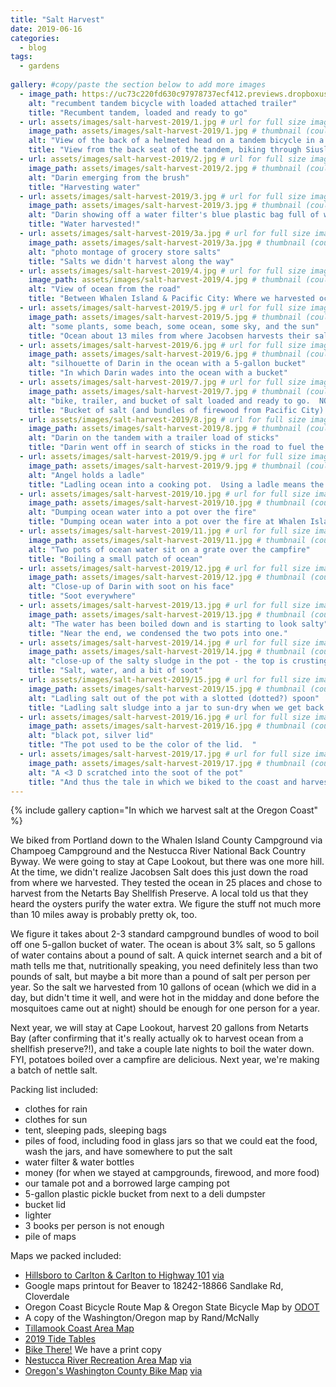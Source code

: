 ```yaml
---
title: "Salt Harvest"
date: 2019-06-16
categories:
  - blog
tags:
  - gardens
  
gallery: #copy/paste the section below to add more images
  - image_path: https://uc73c220fd630c97978737ecf412.previews.dropboxusercontent.com/p/thumb/AAfr9um7v0CyoIcMXADsmzLvXAlJ9ciinASyorPFJbqXaXnDKNG_ZL4tK-ICo8HyZ3FcelStQbU65OrGjiVbRJPm2OAYYbgWlmKQDQ9qLXsuzTKvTtpLlXHZ3U2ajZbPgLbh096AOYreMezN3ypbdVn1VjaejHC5uQBsezDI9bjSPl69bxMrCeY-b9oOdEyTtU0Cc1O_YcVl0XUsDenfVS-tJcDL0DIBazVrXDu5PHcRNxoTb_3EEfsUZEFqqJ-CqdDJqAjSwy0Bnwo5cDOhx6f6_wEsZQCUWPfUNXM5zAOXujfxGeBEq8DC97HyPCTpEIUVsfX9Juepqh0hS2ImqSxd/p.jpeg?fv_content=true&size_mode=5 # thumbnail (could be same as above, I believe)
    alt: "recumbent tandem bicycle with loaded attached trailer"
    title: "Recumbent tandem, loaded and ready to go"  
  - url: assets/images/salt-harvest-2019/1.jpg # url for full size image
    image_path: assets/images/salt-harvest-2019/1.jpg # thumbnail (could be same as above, I believe)
    alt: "View of the back of a helmeted head on a tandem bicycle in a forest"
    title: "View from the back seat of the tandem, biking through Siuslaw National Forest"  
  - url: assets/images/salt-harvest-2019/2.jpg # url for full size image
    image_path: assets/images/salt-harvest-2019/2.jpg # thumbnail (could be same as above, I believe)
    alt: "Darin emerging from the brush"
    title: "Harvesting water"  
  - url: assets/images/salt-harvest-2019/3.jpg # url for full size image
    image_path: assets/images/salt-harvest-2019/3.jpg # thumbnail (could be same as above, I believe)
    alt: "Darin showing off a water filter's blue plastic bag full of water"
    title: "Water harvested!"  
  - url: assets/images/salt-harvest-2019/3a.jpg # url for full size image
    image_path: assets/images/salt-harvest-2019/3a.jpg # thumbnail (could be same as above, I believe)
    alt: "photo montage of grocery store salts"
    title: "Salts we didn't harvest along the way"  
  - url: assets/images/salt-harvest-2019/4.jpg # url for full size image
    image_path: assets/images/salt-harvest-2019/4.jpg # thumbnail (could be same as above, I believe)
    alt: "View of ocean from the road"
    title: "Between Whalen Island & Pacific City: Where we harvested ocean water"  
  - url: assets/images/salt-harvest-2019/5.jpg # url for full size image
    image_path: assets/images/salt-harvest-2019/5.jpg # thumbnail (could be same as above, I believe)
    alt: "some plants, some beach, some ocean, some sky, and the sun"
    title: "Ocean about 13 miles from where Jacobsen harvests their salt"  
  - url: assets/images/salt-harvest-2019/6.jpg # url for full size image
    image_path: assets/images/salt-harvest-2019/6.jpg # thumbnail (could be same as above, I believe)
    alt: "silhouette of Darin in the ocean with a 5-gallon bucket"
    title: "In which Darin wades into the ocean with a bucket"  
  - url: assets/images/salt-harvest-2019/7.jpg # url for full size image
    image_path: assets/images/salt-harvest-2019/7.jpg # thumbnail (could be same as above, I believe)
    alt: "bike, trailer, and bucket of salt loaded and ready to go.  NO PARKING."
    title: "Bucket of salt (and bundles of firewood from Pacific City) loaded and ready to take back to camp.  The NO PARKING sign was great for leaning the bike against.   We left the tiny jellyfish in the ocean."  
  - url: assets/images/salt-harvest-2019/8.jpg # url for full size image
    image_path: assets/images/salt-harvest-2019/8.jpg # thumbnail (could be same as above, I believe)
    alt: "Darin on the tandem with a trailer load of sticks"
    title: "Darin went off in search of sticks in the road to fuel the fire.  Next year, we're packing lighter and maybe researching firewood harvesting rules for that forest we biked through en route."  
  - url: assets/images/salt-harvest-2019/9.jpg # url for full size image
    image_path: assets/images/salt-harvest-2019/9.jpg # thumbnail (could be same as above, I believe)
    alt: "Angel holds a ladle"
    title: "Ladling ocean into a cooking pot.  Using a ladle means the smidge of sand stays in the bottom of the bucket.  (The campground hosts were delighted to take our 5-gallon deli pickle bucket when we were done with it.)"  
  - url: assets/images/salt-harvest-2019/10.jpg # url for full size image
    image_path: assets/images/salt-harvest-2019/10.jpg # thumbnail (could be same as above, I believe)
    alt: "Dumping ocean water into a pot over the fire"
    title: "Dumping ocean water into a pot over the fire at Whalen Island County Campground"  
  - url: assets/images/salt-harvest-2019/11.jpg # url for full size image
    image_path: assets/images/salt-harvest-2019/11.jpg # thumbnail (could be same as above, I believe)
    alt: "Two pots of ocean water sit on a grate over the campfire"
    title: "Boiling a small patch of ocean"  
  - url: assets/images/salt-harvest-2019/12.jpg # url for full size image
    image_path: assets/images/salt-harvest-2019/12.jpg # thumbnail (could be same as above, I believe)
    alt: "Close-up of Darin with soot on his face"
    title: "Soot everywhere"  
  - url: assets/images/salt-harvest-2019/13.jpg # url for full size image
    image_path: assets/images/salt-harvest-2019/13.jpg # thumbnail (could be same as above, I believe)
    alt: "The water has been boiled down and is starting to look salty"
    title: "Near the end, we condensed the two pots into one."  
  - url: assets/images/salt-harvest-2019/14.jpg # url for full size image
    image_path: assets/images/salt-harvest-2019/14.jpg # thumbnail (could be same as above, I believe)
    alt: "close-up of the salty sludge in the pot - the top is crusting over"
    title: "Salt, water, and a bit of soot"   
  - url: assets/images/salt-harvest-2019/15.jpg # url for full size image
    image_path: assets/images/salt-harvest-2019/15.jpg # thumbnail (could be same as above, I believe)
    alt: "Ladling salt out of the pot with a slotted (dotted?) spoon"
    title: "Ladling salt sludge into a jar to sun-dry when we get back to Portland"  
  - url: assets/images/salt-harvest-2019/16.jpg # url for full size image
    image_path: assets/images/salt-harvest-2019/16.jpg # thumbnail (could be same as above, I believe)
    alt: "black pot, silver lid"
    title: "The pot used to be the color of the lid.  "  
  - url: assets/images/salt-harvest-2019/17.jpg # url for full size image
    image_path: assets/images/salt-harvest-2019/17.jpg # thumbnail (could be same as above, I believe)
    alt: "A <3 D scratched into the soot of the pot"
    title: "And thus the tale in which we biked to the coast and harvested salt from the ocean"  
---
```


{% include gallery caption="In which we harvest salt at the Oregon Coast" %}
<p>
We biked from Portland down to the Whalen Island County Campground via Champoeg Campground and the Nestucca River National Back Country Byway.  We were going to stay at Cape Lookout, but there was one more hill.  At the time, we didn't realize Jacobsen Salt does this just down the road from where we harvested.  They tested the ocean in 25 places and chose to harvest from the Netarts Bay Shellfish Preserve.  A local told us that they heard the oysters purify the water extra.  We figure the stuff not much more than 10 miles away is probably pretty ok, too.</p>
<p>We figure it takes about 2-3 standard campground bundles of wood to boil off one 5-gallon bucket of water.  The ocean is about 3% salt, so 5 gallons of water contains about a pound of salt.  A quick internet search and a bit of math tells me that, nutritionally speaking, you need definitely less than two pounds of salt, but maybe a bit more than a pound of salt per person per year.  So the salt we harvested from 10 gallons of ocean (which we did in a day, but didn't time it well, and were hot in the midday and done before the mosquitoes came out at night) should be enough for one person for a year.  </p>
<p>Next year, we will stay at Cape Lookout, harvest 20 gallons from Netarts Bay (after confirming that it's really actually ok to harvest ocean from a shellfish preserve?!), and take a couple late nights to boil the water down.  FYI, potatoes boiled over a campfire are delicious.  Next year, we're making a batch of nettle salt.</p>

Packing list included:
- clothes for rain
- clothes for sun
- tent, sleeping pads, sleeping bags
- piles of food, including food in glass jars so that we could eat the food, wash the jars, and have somewhere to put the salt
- water filter & water bottles
- money (for when we stayed at campgrounds, firewood, and more food)
- our tamale pot and a borrowed large camping pot
- 5-gallon plastic pickle bucket from next to a deli dumpster
- bucket lid
- lighter
- 3 books per person is not enough
- pile of maps

Maps we packed included:
- [Hillsboro to Carlton & Carlton to Highway 101](https://www.portlandoregon.gov/transportation/article/316552) [via](https://www.portlandoregon.gov/transportation/article/301633)
- Google maps printout for Beaver to 18242-18866 Sandlake Rd, Cloverdale
- Oregon Coast Bicycle Route Map & Oregon State Bicycle Map by [ODOT](https://www.oregon.gov/odot/programs/pages/bikeped.aspx)
- A copy of the Washington/Oregon map by Rand/McNally
- [Tillamook Coast Area Map](https://www.1001-map.com/l8/media.php/1-392-2.pdf)
- [2019 Tide Tables](https://oregonstateparks.org/index.cfm?do=main.loadFile&load=_siteFiles%2Fpublications%2F44255_2019_oprd_tide_tables%28web%29033452.pdf)
- [Bike There!](https://www.oregonmetro.gov/tools-living/getting-around/bike-there) We have a print copy
- [Nestucca River Recreation Area Map](https://live.staticflickr.com/5331/30696276895_2d41684d2b_k.jpg) [via](https://www.blm.gov/visit/nestucca-river-recreation-area)
- [Oregon's Washington County Bike Map](https://tualatinvalley.org/maps-guides-form/) [via](https://tualatinvalley.org/cycling-in-the-tualatin-valley/)
